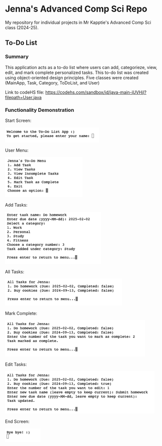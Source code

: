 # Jenna's Advanced Comp Sci Repo
My repository for individual projects in Mr Kapptie's Advanced Comp Sci class (2024-25).

## To-Do List

### Summary

This application acts as a to-do list where users can add, categorieze, view, edit, and mark complete personalized tasks. This to-do list was created using object-oriented design principles. Five classes were created (MainApp, Task, Category, ToDoList, and User)

Link to codeHS file: https://codehs.com/sandbox/id/java-main-jUVHjI?filepath=User.java

### Functionality Demonstration

Start Screen:

<img src="https://github.com/eebic/AdvancedCompSci/blob/main/img/ToDoList/TDLstartScreen.png?raw=true"/>

User Menu: 

<img src="https://github.com/eebic/AdvancedCompSci/blob/main/img/ToDoList/TDLmenu.png?raw=true"/>

Add Tasks:

<img src="https://github.com/eebic/AdvancedCompSci/blob/main/img/ToDoList/TDLaddTask.png?raw=true"/>

All Tasks:

<img src="https://github.com/eebic/AdvancedCompSci/blob/main/img/ToDoList/TDLallTasks.png?raw=true"/>

Mark Complete:

<img src="https://github.com/eebic/AdvancedCompSci/blob/main/img/ToDoList/TDLmarkComplete.png?raw=true"/>

Edit Tasks:

<img src="https://github.com/eebic/AdvancedCompSci/blob/main/img/ToDoList/TDLeditTasks.png?raw=true"/>

End Screen:

<img src="https://github.com/eebic/AdvancedCompSci/blob/main/img/ToDoList/TDLendScreen.png?raw=true"/>





